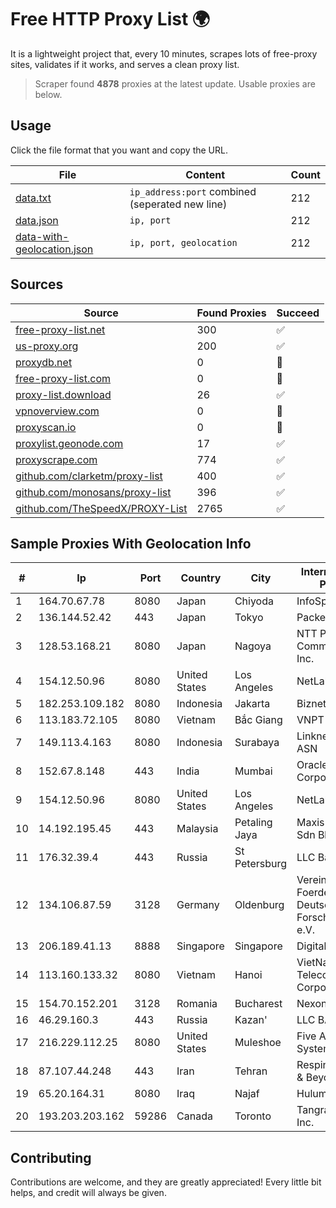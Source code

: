 
# Free HTTP Proxy List 🌍

It is a lightweight project that, every 10 minutes, scrapes lots of free-proxy sites, validates if it works, and serves a clean proxy list.


> Scraper found **4878** proxies at the latest update. Usable proxies are below.

## Usage

Click the file format that you want and copy the URL.


|File|Content|Count|
|----|-------|-----|
|[data.txt](https://raw.githubusercontent.com/themiralay/Proxy-List-World/master/data.txt)|`ip_address:port` combined (seperated new line)|212|
|[data.json](https://raw.githubusercontent.com/themiralay/Proxy-List-World/master/data.json)|`ip, port`|212|
|[data-with-geolocation.json](https://raw.githubusercontent.com/themiralay/Proxy-List-World/master/data-with-geolocation.json)|`ip, port, geolocation`|212|

## Sources

|Source|Found Proxies|Succeed|
|------|-------------|-------|
|[free-proxy-list.net](https://free-proxy-list.net)|300|✅|
|[us-proxy.org](https://www.us-proxy.org)|200|✅|
|[proxydb.net](http://proxydb.net)|0|🚫|
|[free-proxy-list.com](https://free-proxy-list.com/?page=&port=&type%5B%5D=http&type%5B%5D=https&up_time=0&search=Search)|0|🚫|
|[proxy-list.download](https://www.proxy-list.download/HTTP)|26|✅|
|[vpnoverview.com](https://vpnoverview.com/privacy/anonymous-browsing/free-proxy-servers)|0|🚫|
|[proxyscan.io](https://www.proxyscan.io)|0|🚫|
|[proxylist.geonode.com](https://proxylist.geonode.com/api/proxy-list?limit=300&page=1&sort_by=lastChecked&sort_type=desc&protocols=http,https)|17|✅|
|[proxyscrape.com](https://api.proxyscrape.com/v2/?request=displayproxies&protocol=http&timeout=10000&country=all&ssl=all&anonymity=all)|774|✅|
|[github.com/clarketm/proxy-list](https://raw.githubusercontent.com/clarketm/proxy-list/master/proxy-list-raw.txt)|400|✅|
|[github.com/monosans/proxy-list](https://raw.githubusercontent.com/monosans/proxy-list/main/proxies/http.txt)|396|✅|
|[github.com/TheSpeedX/PROXY-List](https://raw.githubusercontent.com/TheSpeedX/PROXY-List/master/http.txt)|2765|✅|


## Sample Proxies With Geolocation Info

|#|Ip|Port|Country|City|Internet Service Provider|
|-|--|----|-------|----|-------------------------|
|1|164.70.67.78|8080|Japan|Chiyoda|InfoSphere|
|2|136.144.52.42|443|Japan|Tokyo|Packet Host, Inc.|
|3|128.53.168.21|8080|Japan|Nagoya|NTT PC Communications, Inc.|
|4|154.12.50.96|8080|United States|Los Angeles|NetLab Global|
|5|182.253.109.182|8080|Indonesia|Jakarta|Biznet Metronet|
|6|113.183.72.105|8080|Vietnam|Bắc Giang|VNPT|
|7|149.113.4.163|8080|Indonesia|Surabaya|Linknet-Fastnet ASN|
|8|152.67.8.148|443|India|Mumbai|Oracle Corporation|
|9|154.12.50.96|8080|United States|Los Angeles|NetLab Global|
|10|14.192.195.45|443|Malaysia|Petaling Jaya|Maxis Broadband Sdn Bhd|
|11|176.32.39.4|443|Russia|St Petersburg|LLC Baxet|
|12|134.106.87.59|3128|Germany|Oldenburg|Verein zur Foerderung eines Deutschen Forschungsnetzes e.V.|
|13|206.189.41.13|8888|Singapore|Singapore|DigitalOcean, LLC|
|14|113.160.133.32|8080|Vietnam|Hanoi|VietNam Post and Telecom Corporation|
|15|154.70.152.201|3128|Romania|Bucharest|NexonHost Srl|
|16|46.29.160.3|443|Russia|Kazan'|LLC BAXET|
|17|216.229.112.25|8080|United States|Muleshoe|Five Area Systems, LLC|
|18|87.107.44.248|443|Iran|Tehran|Respina Networks & Beyond PJSC|
|19|65.20.164.31|8080|Iraq|Najaf|Hulum|
|20|193.203.203.162|59286|Canada|Toronto|Tangram Canada Inc.|



## Contributing

Contributions are welcome, and they are greatly appreciated! Every
little bit helps, and credit will always be given.

